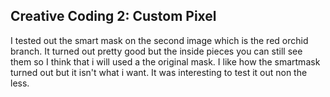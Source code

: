 ## Creative Coding 2: Custom Pixel

I tested out the smart mask on the second image which is the red orchid branch. It turned out pretty good but the inside pieces you can still see them so I think that i will used a the original mask. I like how the smartmask turned out but it isn't what i want. It was interesting to test it out non the less. 
